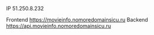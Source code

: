 IP 51.250.8.232

Frontend https://movieinfo.nomoredomainsicu.ru
Backend https://api.movieinfo.nomoredomainsicu.ru
